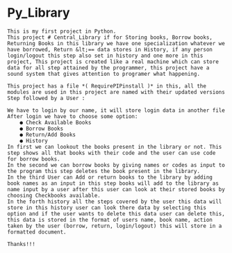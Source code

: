 # Py_Library
    This is my first project in Python.
    This project # Central_Library if for Storing books, Borrow books, Returning Books in this library we have one specialization whatever we have borrowed, Return &lt;== data stores in History, if any person login/logout this step also set in history and one more in this project, This project is created like a real machine which can store data for all step attained by the programmer, this project have a sound system that gives attention to programer what happening. 

    This project has a file *( RequirePIPinstall )* in this, all the modules are used in this project are named with their updated versions Step followed by a User : 

    We have to login by our name, it will store login data in another file After login we have to choose some option: 
        ● Check Available Books 
        ● Borrow Books 
        ● Return/Add Books 
        ● History  
    In first we can lookout the books present in the library or not. This step shows all that books with their code and the user can use code for borrow books. 
    In the second we can borrow books by giving names or codes as input to the program this step deletes the book present in the library. 
    In the third User can Add or return books to the library by adding book names as an input in this step books will add to the library as name input by a user after this user can look at their stored books by choosing Checkbooks available. 
    In the forth history all the steps covered by the user this data will store in this history user can look there data by selecting this option and if the user wants to delete this data user can delete this, this data is stored in the format of users name, book name, action taken by the user (borrow, return, login/logout) this will store in a formatted document. 

    Thanks!!!
